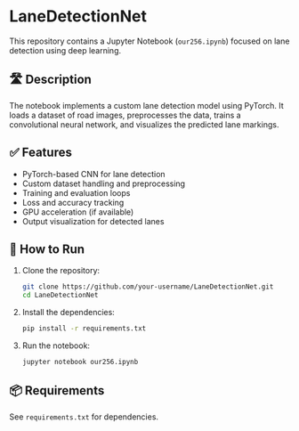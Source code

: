 # LaneDetectionNet

This repository contains a Jupyter Notebook (`our256.ipynb`) focused on lane detection using deep learning.

## 🛣️ Description

The notebook implements a custom lane detection model using PyTorch. It loads a dataset of road images, preprocesses the data, trains a convolutional neural network, and visualizes the predicted lane markings.

## ✅ Features

- PyTorch-based CNN for lane detection
- Custom dataset handling and preprocessing
- Training and evaluation loops
- Loss and accuracy tracking
- GPU acceleration (if available)
- Output visualization for detected lanes

## 🚀 How to Run

1. Clone the repository:
   ```bash
   git clone https://github.com/your-username/LaneDetectionNet.git
   cd LaneDetectionNet
   ```

2. Install the dependencies:
   ```bash
   pip install -r requirements.txt
   ```

3. Run the notebook:
   ```bash
   jupyter notebook our256.ipynb
   ```

## 📦 Requirements

See `requirements.txt` for dependencies.
